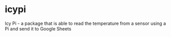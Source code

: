 # icypi
Icy Pi - a package that is able to read the temperature from a sensor using a Pi and send it to Google Sheets
